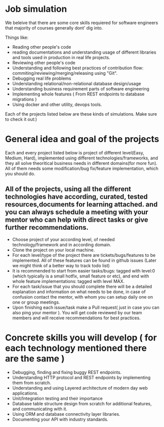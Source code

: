 # Job simulation
We beleive that there are some core skills requiered for software engineers that majority of courses generally dont' dig into.

Things like:
- Reading other people's code
- reading documentations and understanding usage of different libraries and tools used in production in real life projects.
- Reviewing other people's code
- Understanding and following best practices of contribution flow:  commiting/reviewing/merging/releasing using "Git".
- Debugging real life problems 
- Understanding relational/non-relational database design/usage
- Understanding business requirement parts of software engineering
- Implementing whole features ( From REST endpoints to database migrations )
- Using docker and other utility, devops tools.

Each of the projects listed below are these kinds of simulations.
Make sure to check it out:)

# General idea and goal of the projects
Each and every project listed below is project of different level(Easy, Medium, Hard), implemented using different technologies/frameworks,
and they all solve theoritical business needs in different domains(for more fun). All of them needs some modification/bug fix/feature implementation, which you should do.


## All of the projects, using all the different technologies have according, curated, tested resources,documents for learning attached. and you can always schedule a meeting with your mentor who can help with direct tasks or give further recommendations.

- Choose project of your according level, of needed technology/framework and in according domain.
- Clone the project on your local machine.
- For each level/type of the project there are tickets/bugs/features to be implemented. All of these features can be found in github issues
(Later we might think of a better way to track todo list)
- It is recommended to start from easier tasks/bugs: tagged with level:0 (which typically is a small hotfix, small feature or etc), and end with whole feature implementations: tagged with level MAX.
- For each task/issue that you should complete there will be a detailed  explanation and information on what needs to be done, in case of confusion
contact the mentor, with whom you can setup daily one on one or group meetings.
-  Upon finishing each issue/task make a Pull request( just in case you can also ping your mentor ). You will get code reviewed by our team members and will receive recommendations for best practices.

# Concrete skills you will develop ( for each technology mentioned there are the same )
- Debugging, finding and fixing buggy REST endpoints.
- Understanding HTTP protocol and REST endpoints by implementing them from scratch.
- Understanding and using Layered architecture of modern day web applications.
- Unit/Integration testing and their importance 
- Database table structure design from scratch for additional features, and communicating with it.
- Using ORM and database connectivity layer libraries.
- Documenting your API with industry standards.


